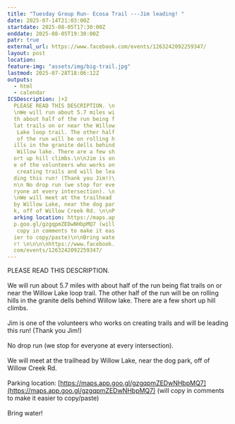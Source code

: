 ```yaml
---
title: "Tuesday Group Run- Ecosa Trail ---Jim leading! "
date: 2025-07-14T21:03:00Z
startdate: 2025-08-05T17:30:00Z
enddate: 2025-08-05T19:30:00Z
patr: true
external_url: https://www.facebook.com/events/1263242092259347/
layout: post
location: 
feature-img: "assets/img/big-trail.jpg"
lastmod: 2025-07-28T18:06:12Z
outputs:
  - html
  - calendar
ICSDescription: |+2
  PLEASE READ THIS DESCRIPTION. \n  \nWe will run about 5.7 miles wi  th about half of the run being f  lat trails on or near the Willow   Lake loop trail. The other half   of the run will be on rolling h  ills in the granite dells behind   Willow lake. There are a few sh  ort up hill climbs.\n\nJim is on  e of the volunteers who works on   creating trails and will be lea  ding this run! (Thank you Jim!)\  n\n No drop run (we stop for eve  ryone at every intersection). \n  \nWe will meet at the trailhead   by Willow Lake, near the dog par  k, off of Willow Creek Rd. \n\nP  arking location: https://maps.ap  p.goo.gl/gzgqpmZEDwNHbpMQ7 (will   copy in comments to make it eas  ier to copy/paste)\n\nBring wate  r! \n\n\n\nhttps://www.facebook.  com/events/1263242092259347/
---
```


PLEASE READ THIS DESCRIPTION. <br>
  <br>
  We will run about 5.7 miles with about half of the run being flat trails on or near the Willow Lake loop trail. The other half of the run will be on rolling hills in the granite dells behind Willow lake. There are a few short up hill climbs.<br>
  <br>
  Jim is one of the volunteers who works on creating trails and will be leading this run! (Thank you Jim!)<br>
  <br>
   No drop run (we stop for everyone at every intersection). <br>
  <br>
  We will meet at the trailhead by Willow Lake, near the dog park, off of Willow Creek Rd. <br>
  <br>
  Parking location&#58; [https://maps.app.goo.gl/gzgqpmZEDwNHbpMQ7](https://maps.app.goo.gl/gzgqpmZEDwNHbpMQ7) (will copy in comments to make it easier to copy/paste)<br>
  <br>
  Bring water! <br>
  <br>
  <br>
  <br>
  
